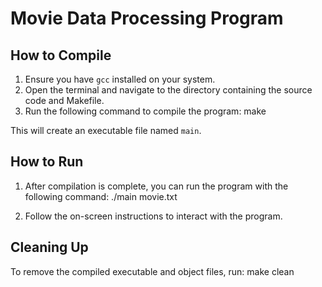 # Movie Data Processing Program

## How to Compile

1. Ensure you have `gcc` installed on your system.
2. Open the terminal and navigate to the directory containing the source code and Makefile.
3. Run the following command to compile the program:
make

This will create an executable file named `main`.

## How to Run

1. After compilation is complete, you can run the program with the following command:
./main movie.txt


2. Follow the on-screen instructions to interact with the program.

## Cleaning Up

To remove the compiled executable and object files, run:
make clean
